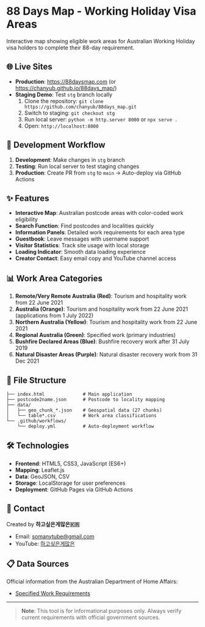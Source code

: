 # 88 Days Map - Working Holiday Visa Areas

Interactive map showing eligible work areas for Australian Working Holiday visa holders to complete their 88-day requirement.

## 🌐 Live Sites

- **Production**: https://88daysmap.com (or https://chanyub.github.io/88days_map/)
- **Staging Demo**: Test `stg` branch locally
  1. Clone the repository: `git clone https://github.com/chanyub/88days_map.git`
  2. Switch to staging: `git checkout stg`
  3. Run local server: `python -m http.server 8000` or `npx serve .`
  4. Open: `http://localhost:8000`

## 🚀 Development Workflow

1. **Development**: Make changes in `stg` branch
2. **Testing**: Run local server to test staging changes
3. **Production**: Create PR from `stg` to `main` → Auto-deploy via GitHub Actions

## ✨ Features

- **Interactive Map**: Australian postcode areas with color-coded work eligibility
- **Search Function**: Find postcodes and localities quickly
- **Information Panels**: Detailed work requirements for each area type
- **Guestbook**: Leave messages with username support
- **Visitor Statistics**: Track site usage with local storage
- **Loading Indicator**: Smooth data loading experience
- **Creator Contact**: Easy email copy and YouTube channel access

## 📊 Work Area Categories

1. **Remote/Very Remote Australia (Red)**: Tourism and hospitality work from 22 June 2021
2. **Australia (Orange)**: Tourism and hospitality work from 22 June 2021 (applications from 1 July 2022)
3. **Northern Australia (Yellow)**: Tourism and hospitality work from 22 June 2021
4. **Regional Australia (Green)**: Specified work (primary industries)
5. **Bushfire Declared Areas (Blue)**: Bushfire recovery work after 31 July 2019
6. **Natural Disaster Areas (Purple)**: Natural disaster recovery work from 31 Dec 2021

## 📂 File Structure

```
├── index.html              # Main application
├── postcode2name.json      # Postcode to locality mapping
├── data/
│   ├── geo_chunk_*.json    # Geospatial data (27 chunks)
│   └── table*.csv          # Work area classifications
└── .github/workflows/
    └── deploy.yml          # Auto-deployment workflow
```

## 🛠 Technologies

- **Frontend**: HTML5, CSS3, JavaScript (ES6+)
- **Mapping**: Leaflet.js
- **Data**: GeoJSON, CSV
- **Storage**: LocalStorage for user preferences
- **Deployment**: GitHub Pages via GitHub Actions

## 📧 Contact

Created by **하고싶은게많은🇰🇷**
- Email: somanytube@gmail.com  
- YouTube: [하고싶은게많은](https://www.youtube.com/@%ED%95%98%EA%B3%A0%EC%8B%B6%EC%9D%80%EA%B2%8C%EB%A7%8E%EC%9D%80)

## 📋 Data Sources

Official information from the Australian Department of Home Affairs:
- [Specified Work Requirements](https://immi.homeaffairs.gov.au/what-we-do/whm-program/specified-work-conditions/specified-work-417)

---

> **Note**: This tool is for informational purposes only. Always verify current requirements with official government sources.
